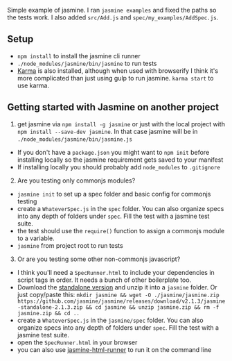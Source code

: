 Simple example of jasmine. I ran `jasmine examples` and fixed the paths so the tests work. I also added `src/Add.js` and `spec/my_examples/AddSpec.js`.

## Setup

* `npm install` to install the jasmine cli runner
* `./node_modules/jasmine/bin/jasmine` to run tests
 * [Karma](http://karma-runner.github.io/) is also installed, although when
   used with browserify I think it's more complicated than just using gulp to
   run jasmine. `karma start` to use karma.

## Getting started with Jasmine on another project

1. get jasmine via `npm install -g jasmine` or just with the local project with
   `npm install --save-dev jasmine`. In that case jasmine will be in
   `./node_modules/jasmine/bin/jasmine.js`
 * If you don't have a `package.json` you might want to `npm init` before
   installing locally so the jasmine requirement gets saved to your manifest
 * If installing locally you should probably add `node_modules` to `.gitignore`
2. Are you testing only commonjs modules?
 * `jasmine init` to set up a spec folder and basic config for commonjs testing
 * create a `WhateverSpec.js` in the `spec` folder. You can also organize specs
   into any depth of folders under `spec`. Fill the test with a jasmine test
   suite.
 * the test should use the `require()` function to assign a commonjs module to
   a variable.
 * `jasmine` from project root to run tests
3. Or are you testing some other non-commonjs javascript?
 * I think you'll need a `SpecRunner.html` to include your dependencies in
   script tags in order. It needs a bunch of other boilerplate too.
 * Download the [standalone version](https://github.com/jasmine/jasmine/releases) 
   and unzip it into a `jasmine` folder. Or just copy/paste this: 
   `mkdir jasmine && wget -O ./jasmine/jasmine.zip https://github.com/jasmine/jasmine/releases/download/v2.1.3/jasmine-standalone-2.1.3.zip && cd jasmine && unzip jasmine.zip && rm -f jasmine.zip && cd ..`
 * create a `WhateverSpec.js` in the `jasmine/spec` folder. You can also
   organize specs into any depth of folders under `spec`. Fill the test with a
   jasmine test suite.
 * open the `SpecRunner.html` in your browser
 * you can also use [jasmine-html-runner](https://www.npmjs.com/package/jasmine-html-runner) 
   to run it on the command line

